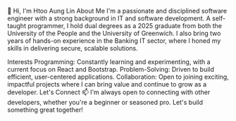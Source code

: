 


👋 Hi, I'm Htoo Aung Lin
About Me
I'm a passionate and disciplined software engineer with a strong background in IT and software development. A self-taught programmer, I hold dual degrees as a 2025 graduate from both the University of the People and the University of Greenwich. I also bring two years of hands-on experience in the Banking IT sector, where I honed my skills in delivering secure, scalable solutions.

Interests
Programming: Constantly learning and experimenting, with a current focus on React and Bootstrap.
Problem-Solving: Driven to build efficient, user-centered applications.
Collaboration: Open to joining exciting, impactful projects where I can bring value and continue to grow as a developer.
Let's Connect
📫 I'm always open to connecting with other developers, whether you're a beginner or seasoned pro. Let's build something great together!
